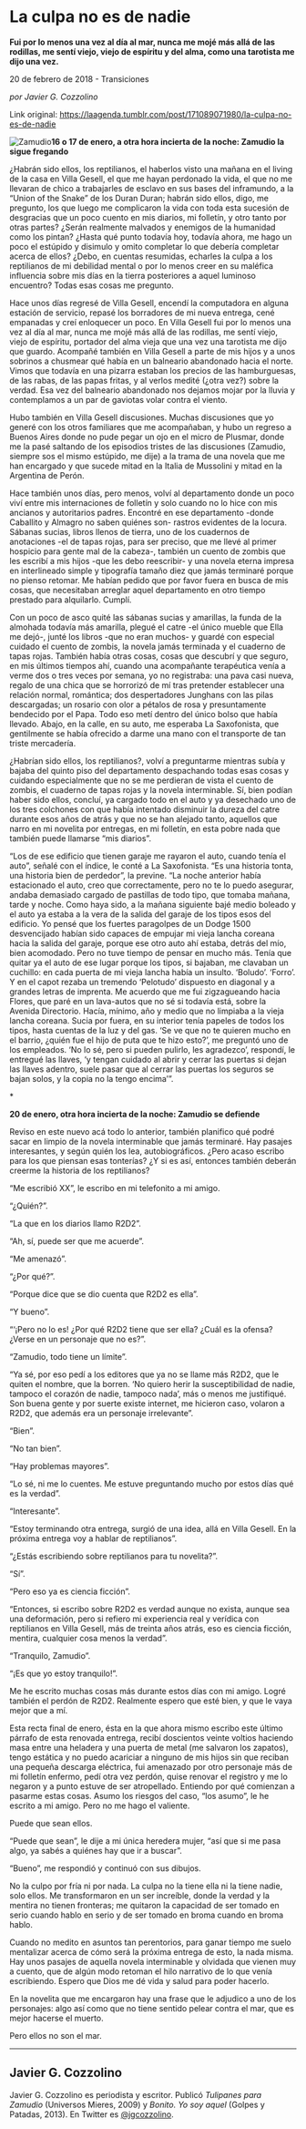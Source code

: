 # La culpa no es de nadie

**Fui por lo menos una vez al día al mar, nunca me mojé más allá de
las rodillas, me sentí viejo, viejo de espíritu y del alma, como una tarotista me dijo una vez.**

20 de febrero de 2018 - Transiciones

_por Javier G. Cozzolino_

Link original: https://laagenda.tumblr.com/post/171089071980/la-culpa-no-es-de-nadie

![Zamudio](https://64.media.tumblr.com/fc8d98ba700f6e186c85f737a367e3bb/tumblr_inline_pcfp9cP0S11t6q87u_500.png)**16
o 17 de enero, a otra hora incierta de la noche: Zamudio la sigue
fregando**

¿Habrán
sido ellos, los reptilianos, el haberlos visto una mañana en el
living de la casa en Villa Gesell, el que me hayan perdonado la vida,
el que no me llevaran de chico a trabajarles de esclavo en sus bases
del inframundo, a la “Union of the Snake” de los Duran Duran;
habrán sido ellos, digo, me pregunto, los que luego me complicaron
la vida con toda esta sucesión de desgracias que un poco cuento en
mis diarios, mi folletín, y otro tanto por otras partes? ¿Serán
realmente malvados y enemigos de la humanidad como los pintan? ¿Hasta
qué punto todavía hoy, todavía ahora, me hago un poco el estúpido
y disimulo y omito completar lo que debería completar acerca de
ellos? ¿Debo, en cuentas resumidas, echarles la culpa a los
reptilianos de mi debilidad mental o por lo menos creer en su
maléfica influencia sobre mis días en la tierra posteriores a aquel
luminoso encuentro? Todas esas cosas me pregunto.

Hace
unos días regresé de Villa Gesell, encendí la computadora en
alguna estación de servicio, repasé los borradores de mi nueva
entrega, cené empanadas y creí enloquecer un poco. En Villa Gesell
fui por lo menos una vez al día al mar, nunca me mojé más allá de
las rodillas, me sentí viejo, viejo de espíritu, portador del alma
vieja que una vez una tarotista me dijo que guardo. Acompañé
también en Villa Gesell a parte de mis hijos y a unos sobrinos a
chusmear qué había en un balneario abandonado hacia el norte. Vimos
que todavía en una pizarra estaban los precios de las hamburguesas,
de las rabas, de las papas fritas, y al verlos medité (¿otra vez?)
sobre la verdad. Esa vez del balneario abandonado nos dejamos mojar
por la lluvia y contemplamos a un par de gaviotas volar contra el
viento.

Hubo
también en Villa Gesell discusiones. Muchas discusiones que yo
generé con los otros familiares que me acompañaban, y hubo un
regreso a Buenos Aires donde no pude pegar un ojo en el micro de
Plusmar, donde me la pasé saltando de los episodios tristes de las
discusiones (Zamudio, siempre sos el mismo estúpido, me dije) a la
trama de una novela que me han encargado y que sucede mitad en la
Italia de Mussolini y mitad en la Argentina de Perón.

Hace
también unos días, pero menos, volví al departamento donde un poco
viví entre mis internaciones de folletín y solo cuando no lo hice
con mis ancianos y autoritarios padres. Encontré en ese departamento
-donde Caballito y Almagro no saben quiénes son- rastros evidentes
de la locura. Sábanas sucias, libros llenos de tierra, uno de los
cuadernos de anotaciones -el de tapas rojas, para ser preciso, que me
llevé al primer hospicio para gente mal de la cabeza-, también un
cuento de zombis que les escribí a mis hijos -que les debo
reescribir- y una novela eterna impresa en interlineado simple y
tipografía tamaño diez que jamás terminaré porque no pienso
retomar. Me habían pedido que por favor fuera en busca de mis cosas,
que necesitaban arreglar aquel departamento en otro tiempo prestado
para alquilarlo. Cumplí.

Con
un poco de asco quité las sábanas sucias y amarillas, la funda de
la almohada todavía más amarilla, plegué el catre -el único
mueble que Ella me dejó-, junté los libros -que no eran muchos- y
guardé con especial cuidado el cuento de zombis, la novela jamás
terminada y el cuaderno de tapas rojas. También había otras cosas,
cosas que descubrí y que seguro, en mis últimos tiempos ahí,
cuando una acompañante terapéutica venía a verme dos o tres veces
por semana, yo no registraba: una pava casi nueva, regalo de una
chica que se horrorizó de mí tras pretender establecer una relación
normal, romántica; dos despertadores Junghans con las pilas
descargadas; un rosario con olor a pétalos de rosa y presuntamente
bendecido por el Papa. Todo eso metí dentro del único bolso que
había llevado. Abajo, en la calle, en su auto, me esperaba La
Saxofonista, que gentilmente se había ofrecido a darme una mano con
el transporte de tan triste mercadería.

¿Habrían
sido ellos, los reptilianos?, volví a preguntarme mientras subía y
bajaba del quinto piso del departamento despachando todas esas cosas
y cuidando especialmente que no se me perdieran de vista el cuento de
zombis, el cuaderno de tapas rojas y la novela interminable. Sí,
bien podían haber sido ellos, concluí, ya cargado todo en el auto y
ya desechado uno de los tres colchones con que había intentado
disminuir la dureza del catre durante esos años de atrás y que no
se han alejado tanto, aquellos que narro en mi novelita por entregas,
en mi folletín, en esta pobre nada que también puede llamarse “mis
diarios”.

“Los
de ese edificio que tienen garaje me rayaron el auto, cuando tenía
el auto”, señalé con el índice, le conté a La Saxofonista. “Es
una historia tonta, una historia bien de perdedor”, la previne. “La
noche anterior había estacionado el auto, creo que correctamente,
pero no te lo puedo asegurar, andaba demasiado cargado de pastillas
de todo tipo, que tomaba mañana, tarde y noche. Como haya sido, a la
mañana siguiente bajé medio boleado y el auto ya estaba a la vera
de la salida del garaje de los tipos esos del edificio. Yo pensé que
los fuertes paragolpes de un Dodge 1500 desvencijado habían sido
capaces de empujar mi vieja lancha coreana hacia la salida del
garaje, porque ese otro auto ahí estaba, detrás del mío, bien
acomodado. Pero no tuve tiempo de pensar en mucho más. Tenía que
quitar ya el auto de ese lugar porque los tipos, si bajaban, me
clavaban un cuchillo: en cada puerta de mi vieja lancha había un
insulto. ‘Boludo’. ‘Forro’. Y en el capot rezaba un tremendo
‘Pelotudo’ dispuesto en diagonal y a grandes letras de imprenta.
Me acuerdo que me fui zigzagueando hacia Flores, que paré en un
lava-autos que no sé si todavía está, sobre la Avenida Directorio.
Hacía, mínimo, año y medio que no limpiaba a la vieja lancha
coreana. Sucia por fuera, en su interior tenía papeles de todos los
tipos, hasta cuentas de la luz y del gas. ‘Se ve que no te quieren
mucho en el barrio, ¿quién fue el hijo de puta que te hizo esto?’,
me preguntó uno de los empleados. ‘No lo sé, pero si pueden
pulirlo, les agradezco’, respondí, le entregué las llaves, ‘y
tengan cuidado al abrir y cerrar las puertas si dejan las llaves
adentro, suele pasar que al cerrar las puertas los seguros se bajan
solos, y la copia no la tengo encima’”.

\*

**20
de enero, otra hora incierta de la noche: Zamudio se defiende**

Reviso
en este nuevo acá todo lo anterior, también planifico qué podré
sacar en limpio de la novela interminable que jamás terminaré. Hay
pasajes interesantes, y según quién los lea, autobiográficos.
¿Pero acaso escribo para los que piensan esas tonterías? ¿Y si es
así, entonces también deberán creerme la historia de los
reptilianos?

“Me
escribió XX”, le escribo en mi telefonito a mi amigo.

“¿Quién?”.

“La
que en los diarios llamo R2D2”.

“Ah,
sí, puede ser que me acuerde”.

“Me
amenazó”.

“¿Por
qué?”.

“Porque
dice que se dio cuenta que R2D2 es ella”.

“Y
bueno”.

“‘¡Pero
no lo es! ¿Por qué R2D2 tiene que ser ella? ¿Cuál es la ofensa?
¿Verse en un personaje que no es?”.

“Zamudio,
todo tiene un límite”.

“Ya
sé, por eso pedí a los editores que ya no se llame más R2D2, que
le quiten el nombre, que la borren. ‘No quiero herir la
susceptibilidad de nadie, tampoco el corazón de nadie, tampoco
nada’, más o menos me justifiqué. Son buena gente y por suerte
existe internet, me hicieron caso, volaron a R2D2, que además era un
personaje irrelevante”.

“Bien”.

“No
tan bien”.

“Hay
problemas mayores”.

“Lo
sé, ni me lo cuentes. Me estuve preguntando mucho por estos días
qué es la verdad”.

“Interesante”.

“Estoy
terminando otra entrega, surgió de una idea, allá en Villa Gesell.
En la próxima entrega voy a hablar de reptilianos”.

“¿Estás
escribiendo sobre reptilianos para tu novelita?”.

“Sí”.

“Pero
eso ya es ciencia ficción”.

“Entonces,
si escribo sobre R2D2 es verdad aunque no exista, aunque sea una
deformación, pero si refiero mi experiencia real y verídica con
reptilianos en Villa Gesell, más de treinta años atrás, eso es
ciencia ficción, mentira, cualquier cosa menos la verdad”.

“Tranquilo,
Zamudio”.

“¡Es
que yo estoy tranquilo!”.

Me
he escrito muchas cosas más durante estos días con mi amigo. Logré
también el perdón de R2D2. Realmente espero que esté bien, y que
le vaya mejor que a mí.

Esta
recta final de enero, ésta en la que ahora mismo escribo este último
párrafo de esta renovada entrega, recibí doscientos veinte voltios
haciendo masa entre una heladera y una puerta de metal (me salvaron
los zapatos), tengo estática y no puedo acariciar a ninguno de mis
hijos sin que reciban una pequeña descarga eléctrica, fui amenazado
por otro personaje más de mi folletín enfermo, pedí otra vez
perdón, quise renovar el registro y me lo negaron y a punto estuve
de ser atropellado. Entiendo por qué comienzan a pasarme estas
cosas. Asumo los riesgos del caso, “los asumo”, le he escrito a
mi amigo. Pero no me hago el valiente.

Puede
que sean ellos.

“Puede
que sean”, le dije a mi única heredera mujer, “así que si me
pasa algo, ya sabés a quiénes hay que ir a buscar”.

“Bueno”,
me respondió y continuó con sus dibujos.

No
la culpo por fría ni por nada. La culpa no la tiene ella ni la tiene
nadie, solo ellos. Me transformaron en un ser increíble, donde la
verdad y la mentira no tienen fronteras; me quitaron la capacidad de
ser tomado en serio cuando hablo en serio y de ser tomado en broma
cuando en broma hablo.

Cuando
no medito en asuntos tan perentorios, para ganar tiempo me suelo
mentalizar acerca de cómo será la próxima entrega de esto, la nada
misma. Hay unos pasajes de aquella novela interminable y olvidada que
vienen muy a cuento, que de algún modo retoman el hilo narrativo de
lo que venía escribiendo. Espero que Dios me dé vida y salud para
poder hacerlo.

En
la novelita que me encargaron hay una frase que le adjudico a uno de
los personajes: algo así como que no tiene sentido pelear contra el
mar, que es mejor hacerse el muerto.

Pero
ellos no son el mar.

  




---

 Javier G. Cozzolino
--------------------

 Javier G. Cozzolino es periodista y escritor. Publicó *Tulipanes para Zamudio* (Universos Mieres, 2009) y *Bonito. Yo soy aquel* (Golpes y Patadas, 2013). En Twitter es [@jgcozzolino](https://twitter.com/jgcozzolino). 

